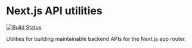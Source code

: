# Next.js API utilities

[![Build Status](https://github.com/jonahsnider/next-api-utils/workflows/CI/badge.svg)](https://github.com/jonahsnider/next-api-utils/actions)

Utilities for building maintainable backend APIs for the Next.js app router.
